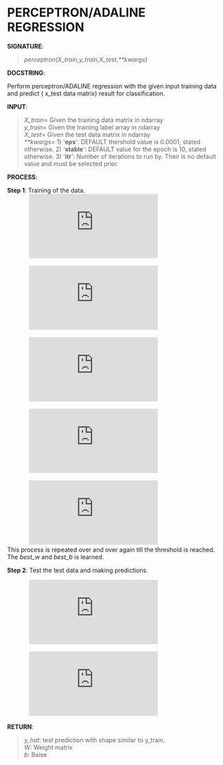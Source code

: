 # PERCEPTRON/ADALINE REGRESSION

**SIGNATURE**: 
>_perceptron(X_train,y_train,X_test,**kwargs)_

**DOCSTRING**:

Perform perceptron/ADALINE regression with the given input training data and predict ( x_test data matrix) result for classification.

**INPUT**:
>*X_train*= Given the training data matrix in ndarray  
*y_train*= Given the training label array in ndarray  
*X_test*= Given the test data matrix in ndarray  
_**kwargs_= 1) '**eps**': DEFAULT thershold value is 0.0001, stated otherwise. 2) '**stable**': DEFAULT value for the epoch is 10, stated otherwise. 3) '**itr**': Number of iterations to run by. Their is no default value and must be selected prior.

**PROCESS**:

**Step 1**: Training of the data.  
&nbsp;&nbsp;&nbsp;&nbsp;&nbsp;&nbsp;&nbsp;&nbsp;&nbsp;&nbsp;&nbsp;&nbsp;&nbsp;![](http://latex.codecogs.com/gif.latex?%5Cwidehat%7By%7D%3DW%5E%7BT%7DX&plus;b)

&nbsp;&nbsp;&nbsp;&nbsp;&nbsp;&nbsp;&nbsp;&nbsp;&nbsp;&nbsp;&nbsp;&nbsp;&nbsp;![](http://latex.codecogs.com/gif.latex?%5Chat%7By%7D%3D%5Cbegin%7Bcases%7D%201%26%20%5Ctext%7B%20if%20%7D%20y%3E0%20%5C%5C%200%26%20%5Ctext%7B%20if%20%7D%20y%5Cleq%200%20%5Cend%7Bcases%7D)

&nbsp;&nbsp;&nbsp;&nbsp;&nbsp;&nbsp;&nbsp;&nbsp;&nbsp;&nbsp;&nbsp;&nbsp;&nbsp;![](http://latex.codecogs.com/gif.latex?error%3Dy-%5Chat%7By%7D)

&nbsp;&nbsp;&nbsp;&nbsp;&nbsp;&nbsp;&nbsp;&nbsp;&nbsp;&nbsp;&nbsp;&nbsp;&nbsp;![](http://latex.codecogs.com/gif.latex?W%3DW&plus;error%5Ccdot%20X)

&nbsp;&nbsp;&nbsp;&nbsp;&nbsp;&nbsp;&nbsp;&nbsp;&nbsp;&nbsp;&nbsp;&nbsp;&nbsp;![](http://latex.codecogs.com/gif.latex?b%3Db&plus;error)  
This process is repeated over and over again till the threshold is reached. The *best_w* and *best_b* is learned.

**Step 2**: Test the test data and making predictions.

&nbsp;&nbsp;&nbsp;&nbsp;&nbsp;&nbsp;&nbsp;&nbsp;&nbsp;&nbsp;&nbsp;&nbsp;&nbsp;![](http://latex.codecogs.com/gif.latex?%5Cwidehat%7By%7D%3DW%5E%7BT%7D%5Cbullet%20xtest%5E%7BT%7D&plus;b)

&nbsp;&nbsp;&nbsp;&nbsp;&nbsp;&nbsp;&nbsp;&nbsp;&nbsp;&nbsp;&nbsp;&nbsp;&nbsp;![](http://latex.codecogs.com/gif.latex?%5Chat%7By%7D%3D%5Cbegin%7Bcases%7D%201%26%20%5Ctext%7B%20if%20%7D%20y%3E0%20%5C%5C%200%26%20%5Ctext%7B%20if%20%7D%20y%5Cleq%200%20%5Cend%7Bcases%7D)

**RETURN**: 
>*y_hat*: test prediction with shape similar to y_train.  
*W*: Weight matrix  
*b*: Baise  
